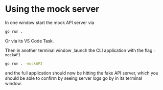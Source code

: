 # Using the mock server

In one window start the mock API server via

```bash
go run .
```

Or via its VS Code Task.

Then in another terminal window ,launch the CLI application with the flag `-mockAPI`

```bash
go run . -mockAPI
```

and the full application should now be hitting the fake API server, which you should be able to confirm by seeing server logs go by in its terminal window.
